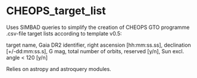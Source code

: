 # CHEOPS_target_list
Uses SIMBAD queries to simplify the creation of CHEOPS GTO programme .csv-file target lists
according to template v0.5:

 target name, Gaia DR2 identifier, right ascension [hh:mm:ss.ss], declination [+/-dd:mm:ss.s], G mag, total number of orbits, reserved [y/n], Sun excl. angle < 120 [y/n]

Relies on astropy and astroquery modules.
